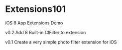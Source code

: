 Extensions101
=============

iOS 8 App Extensions Demo

v0.2 Add 8 Built-in CIFilter to extension

v0.1 Create a very simple photo filter extension for iOS 
